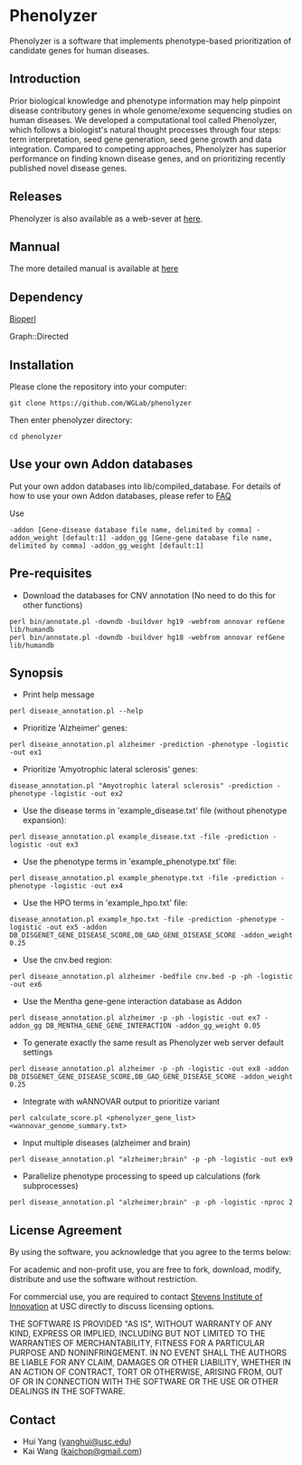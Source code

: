 # Phenolyzer
Phenolyzer is a software that implements phenotype-based prioritization of candidate  genes for human diseases.

## Introduction
Prior biological knowledge and phenotype information may help pinpoint disease contributory genes in whole genome/exome sequencing studies on human diseases. We developed a computational tool called Phenolyzer, which follows a biologist's natural thought processes through four steps: term interpretation, seed gene generation, seed gene growth and data integration. Compared to competing approaches, Phenolyzer has superior performance on finding known disease genes, and on prioritizing recently published novel disease genes.

## Releases
Phenolyzer is also available as a web-sever at [here](http://phenolyzer.wglab.org).

## Mannual
The more detailed manual is available at [here](http://phenolyzer.wglab.org/download/Phenolyzer_manual.pdf) 

## Dependency

[Bioperl](http://www.bioperl.org/wiki/Main_Page)

Graph::Directed

## Installation

Please clone the repository into your computer:
```
git clone https://github.com/WGLab/phenolyzer
```
Then enter phenolyzer directory:
```
cd phenolyzer
```

## Use your own Addon databases

Put your own addon databases into lib/compiled_database.
For details of how to use your own Addon databases, please refer to [FAQ](http://phenolyzer.wglab.org/FAQ.php#collapse-14)

Use 
```
-addon [Gene-disease database file name, delimited by comma] -addon_weight [default:1] -addon_gg [Gene-gene database file name, delimited by comma] -addon_gg_weight [default:1]
```

## Pre-requisites
- Download the databases for CNV annotation (No need to do this for other functions)
```
perl bin/annotate.pl -downdb -buildver hg19 -webfrom annovar refGene lib/humandb
perl bin/annotate.pl -downdb -buildver hg18 -webfrom annovar refGene lib/humandb
```

## Synopsis

- Print help message
```
perl disease_annotation.pl --help
```

- Prioritize 'Alzheimer' genes: 
```
perl disease_annotation.pl alzheimer -prediction -phenotype -logistic -out ex1
```

- Prioritize 'Amyotrophic lateral sclerosis' genes:

```
disease_annotation.pl "Amyotrophic lateral sclerosis" -prediction -phenotype -logistic -out ex2
```

- Use the disease terms in 'example_disease.txt' file (without phenotype expansion):
```
perl disease_annotation.pl example_disease.txt -file -prediction -logistic -out ex3
```

- Use the phenotype terms in 'example_phenotype.txt' file:
```
perl disease_annotation.pl example_phenotype.txt -file -prediction -phenotype -logistic -out ex4
```

- Use the HPO terms in 'example_hpo.txt' file:
```
disease_annotation.pl example_hpo.txt -file -prediction -phenotype -logistic -out ex5 -addon DB_DISGENET_GENE_DISEASE_SCORE,DB_GAD_GENE_DISEASE_SCORE -addon_weight 0.25
```

- Use the cnv.bed region:
```
perl disease_annotation.pl alzheimer -bedfile cnv.bed -p -ph -logistic -out ex6
```

- Use the Mentha gene-gene interaction database as Addon
```
perl disease_annotation.pl alzheimer -p -ph -logistic -out ex7 -addon_gg DB_MENTHA_GENE_GENE_INTERACTION -addon_gg_weight 0.05
```

- To generate exactly the same result as Phenolyzer web server default settings
```
perl disease_annotation.pl alzheimer -p -ph -logistic -out ex8 -addon DB_DISGENET_GENE_DISEASE_SCORE,DB_GAD_GENE_DISEASE_SCORE -addon_weight 0.25
```

- Integrate with wANNOVAR output to prioritize variant
```
perl calculate_score.pl <phenolyzer_gene_list> <wannovar_genome_summary.txt>
```

- Input multiple diseases (alzheimer and brain)
```
perl disease_annotation.pl "alzheimer;brain" -p -ph -logistic -out ex9
```

- Parallelize phenotype processing to speed up calculations (fork subprocesses)
```
perl disease_annotation.pl "alzheimer;brain" -p -ph -logistic -nproc 2
```

## License Agreement
By using the software, you acknowledge that you agree to the terms below:

For academic and non-profit use, you are free to fork, download, modify, distribute and use the software without restriction.

For commercial use, you are required to contact [Stevens Institute of Innovation](https://stevens.usc.edu/contact-us/) at USC directly to discuss licensing options.

THE SOFTWARE IS PROVIDED "AS IS", WITHOUT WARRANTY OF ANY KIND, EXPRESS OR IMPLIED, INCLUDING BUT NOT LIMITED TO THE WARRANTIES OF MERCHANTABILITY, FITNESS FOR A PARTICULAR PURPOSE AND NONINFRINGEMENT. IN NO EVENT SHALL THE AUTHORS BE LIABLE FOR ANY CLAIM, DAMAGES OR OTHER LIABILITY, WHETHER IN AN ACTION OF CONTRACT, TORT OR OTHERWISE, ARISING FROM, OUT OF OR IN CONNECTION WITH THE SOFTWARE OR THE USE OR OTHER DEALINGS IN THE SOFTWARE.

## Contact
- Hui Yang (yanghui@usc.edu)
- Kai Wang (kaichop@gmail.com)


